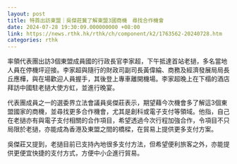 ```yaml
---
layout: post
title: 特首出訪東盟｜吳傑莊冀了解東盟3國商機　尋找合作機會
date: 2024-07-28 19:30:09.000000000 +08:00
link: https://news.rthk.hk/rthk/ch/component/k2/1763562-20240728.htm
categories: rthk
---
```


率領代表團出訪3個東盟成員國的行政長官李家超，下午抵達首站老撾，多名當地人員在停機坪迎接。李家超與隨行的財政司副司長黃偉綸、商務及經濟發展局局長丘應樺，與在場歡迎人員握手，其後登上專車離開機場。李家超晚上在下榻的酒店拜訪中國駐老撾大使方虹，並進行晚宴。

代表團成員之一的選委界立法會議員吳傑莊表示，期望藉今次機會多了解這3個東盟國家的商機，並尋找更多合作機會，尤其是創科或電子支付等領域。他指，自己在老撾亦有與電子支付相關的合作項目，希望透過今次行程加強合作，令項目不只局限於老撾，亦能成為香港及東盟之間的橋樑，在貿易上提供更多支付方案。

吳傑莊又提到，老撾目前已支持內地很多支付方法，但希望便利旅客之外，亦能提供更便宜快捷的支付方式，方便中小企進行貿易。
